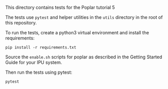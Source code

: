 This directory contains tests for the Poplar tutorial 5

The tests use `pytest` and helper utilities in the `utils` directory
in the root of this repository.

To run the tests, create a python3 virtual environment and install the
requirements:

    pip install -r requirements.txt

Source the `enable.sh` scripts for poplar as described in the
Getting Started Guide for your IPU system.

Then run the tests using pytest:

    pytest
